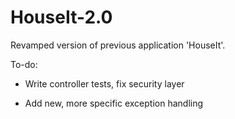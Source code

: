 # HouseIt-2.0

Revamped version of previous application 'HouseIt'.

To-do:

- Write controller tests, fix security layer

- Add new, more specific exception handling


